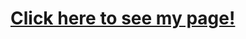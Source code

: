 # <a href="https://xiachen97.github.io/XiaChen_hw4TH_csi3150_fs2023/">Click here to see my page!<a/>
